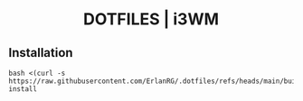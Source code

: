 <h1 align="center">DOTFILES | i3WM</h1>

## Installation

```
bash <(curl -s https://raw.githubusercontent.com/ErlanRG/.dotfiles/refs/heads/main/build.sh) install
```
